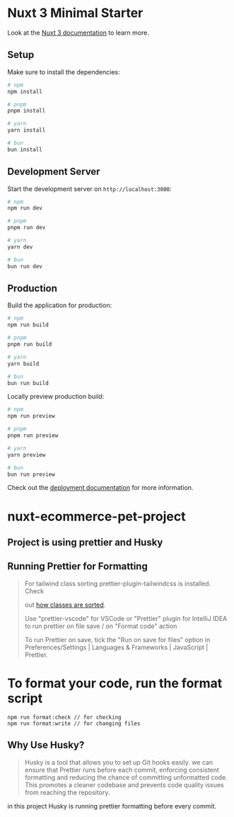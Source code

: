 # Nuxt 3 Minimal Starter

Look at the [Nuxt 3 documentation](https://nuxt.com/docs/getting-started/introduction) to learn more.

## Setup

Make sure to install the dependencies:

```bash
# npm
npm install

# pnpm
pnpm install

# yarn
yarn install

# bun
bun install
```

## Development Server

Start the development server on `http://localhost:3000`:

```bash
# npm
npm run dev

# pnpm
pnpm run dev

# yarn
yarn dev

# bun
bun run dev
```

## Production

Build the application for production:

```bash
# npm
npm run build

# pnpm
pnpm run build

# yarn
yarn build

# bun
bun run build
```

Locally preview production build:

```bash
# npm
npm run preview

# pnpm
pnpm run preview

# yarn
yarn preview

# bun
bun run preview
```

Check out the [deployment documentation](https://nuxt.com/docs/getting-started/deployment) for more information.
# nuxt-ecommerce-pet-project

## Project is using prettier and Husky

## Running Prettier for Formatting

> For tailwind class sorting prettier-plugin-tailwindcss is installed. Check
>
> out [how classes are sorted](https://tailwindcss.com/blog/automatic-class-sorting-with-prettier#how-classes-are-sorted).
>
> Use "prettier-vscode" for VSCode or "Prettier" plugin for IntelliJ IDEA to run prettier on file save / on "Format
> code" action
>
> To run Prettier on save, tick the "Run on save for files" option in Preferences/Settings | Languages & Frameworks |
> JavaScript | Prettier.

# To format your code, run the format script
```
npm run format:check // for checking
npm run format:write // for changing files
```

## Why Use Husky?
> Husky is a tool that allows you to set up Git hooks easily.
> we can ensure that Prettier runs before each commit, enforcing consistent formatting and reducing the chance of committing unformatted code. 
> This promotes a cleaner codebase and prevents code quality issues from reaching the repository.

in this project Husky is running prettier formatting before every commit.

